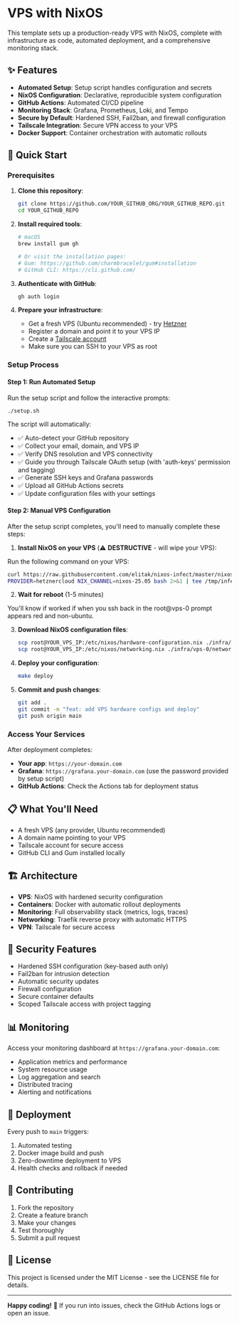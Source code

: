 # VPS with NixOS

This template sets up a production-ready VPS with NixOS, complete with infrastructure as code, automated deployment, and a comprehensive monitoring stack.

## ✨ Features

- **Automated Setup**: Setup script handles configuration and secrets
- **NixOS Configuration**: Declarative, reproducible system configuration
- **GitHub Actions**: Automated CI/CD pipeline
- **Monitoring Stack**: Grafana, Prometheus, Loki, and Tempo
- **Secure by Default**: Hardened SSH, Fail2ban, and firewall configuration
- **Tailscale Integration**: Secure VPN access to your VPS
- **Docker Support**: Container orchestration with automatic rollouts

## 🚀 Quick Start

### Prerequisites

1. **Clone this repository**:

   ```bash
   git clone https://github.com/YOUR_GITHUB_ORG/YOUR_GITHUB_REPO.git
   cd YOUR_GITHUB_REPO
   ```

2. **Install required tools**:

   ```bash
   # macOS
   brew install gum gh

   # Or visit the installation pages:
   # Gum: https://github.com/charmbracelet/gum#installation
   # GitHub CLI: https://cli.github.com/
   ```

3. **Authenticate with GitHub**:

   ```bash
   gh auth login
   ```

4. **Prepare your infrastructure**:
   - Get a fresh VPS (Ubuntu recommended) - try [Hetzner](https://www.hetzner.com/)
   - Register a domain and point it to your VPS IP
   - Create a [Tailscale account](https://tailscale.com/)
   - Make sure you can SSH to your VPS as root

### Setup Process

#### Step 1: Run Automated Setup

Run the setup script and follow the interactive prompts:

```bash
./setup.sh
```

The script will automatically:

- ✅ Auto-detect your GitHub repository
- ✅ Collect your email, domain, and VPS IP
- ✅ Verify DNS resolution and VPS connectivity
- ✅ Guide you through Tailscale OAuth setup (with 'auth-keys' permission and tagging)
- ✅ Generate SSH keys and Grafana passwords
- ✅ Upload all GitHub Actions secrets
- ✅ Update configuration files with your settings

#### Step 2: Manual VPS Configuration

After the setup script completes, you'll need to manually complete these steps:

1. **Install NixOS on your VPS** (⚠️ **DESTRUCTIVE** - will wipe your VPS):

Run the following command on your VPS:

```bash
curl https://raw.githubusercontent.com/elitak/nixos-infect/master/nixos-infect | \
PROVIDER=hetznercloud NIX_CHANNEL=nixos-25.05 bash 2>&1 | tee /tmp/infect.log
```

2. **Wait for reboot** (1-5 minutes)

You'll know if worked if when you ssh back in the root@vps-0 prompt appears red and non-ubuntu.

3. **Download NixOS configuration files**:

   ```bash
   scp root@YOUR_VPS_IP:/etc/nixos/hardware-configuration.nix ./infra/vps-0/hardware-configuration.nix
   scp root@YOUR_VPS_IP:/etc/nixos/networking.nix ./infra/vps-0/networking.nix
   ```

4. **Deploy your configuration**:

   ```bash
   make deploy
   ```

5. **Commit and push changes**:
   ```bash
   git add .
   git commit -m "feat: add VPS hardware configs and deploy"
   git push origin main
   ```

### Access Your Services

After deployment completes:

- **Your app**: `https://your-domain.com`
- **Grafana**: `https://grafana.your-domain.com` (use the password provided by setup script)
- **GitHub Actions**: Check the Actions tab for deployment status

## 📋 What You'll Need

- A fresh VPS (any provider, Ubuntu recommended)
- A domain name pointing to your VPS
- Tailscale account for secure access
- GitHub CLI and Gum installed locally

## 🏗️ Architecture

- **VPS**: NixOS with hardened security configuration
- **Containers**: Docker with automatic rollout deployments
- **Monitoring**: Full observability stack (metrics, logs, traces)
- **Networking**: Traefik reverse proxy with automatic HTTPS
- **VPN**: Tailscale for secure access

## 🔐 Security Features

- Hardened SSH configuration (key-based auth only)
- Fail2ban for intrusion detection
- Automatic security updates
- Firewall configuration
- Secure container defaults
- Scoped Tailscale access with project tagging

## 📊 Monitoring

Access your monitoring dashboard at `https://grafana.your-domain.com`:

- Application metrics and performance
- System resource usage
- Log aggregation and search
- Distributed tracing
- Alerting and notifications

## 🚀 Deployment

Every push to `main` triggers:

1. Automated testing
2. Docker image build and push
3. Zero-downtime deployment to VPS
4. Health checks and rollback if needed

## 🤝 Contributing

1. Fork the repository
2. Create a feature branch
3. Make your changes
4. Test thoroughly
5. Submit a pull request

## 📝 License

This project is licensed under the MIT License - see the LICENSE file for details.

---

**Happy coding!** 🎉 If you run into issues, check the GitHub Actions logs or open an issue.

